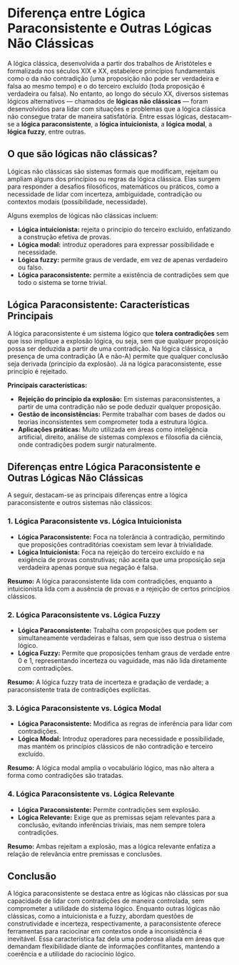 # Diferença entre Lógica Paraconsistente e Outras Lógicas Não Clássicas

A lógica clássica, desenvolvida a partir dos trabalhos de Aristóteles e formalizada nos séculos XIX e XX, estabelece princípios fundamentais como o da não contradição (uma proposição não pode ser verdadeira e falsa ao mesmo tempo) e o do terceiro excluído (toda proposição é verdadeira ou falsa). No entanto, ao longo do século XX, diversos sistemas lógicos alternativos — chamados de **lógicas não clássicas** — foram desenvolvidos para lidar com situações e problemas que a lógica clássica não consegue tratar de maneira satisfatória. Entre essas lógicas, destacam-se a **lógica paraconsistente**, a **lógica intuicionista**, a **lógica modal**, a **lógica fuzzy**, entre outras.

## O que são lógicas não clássicas?

Lógicas não clássicas são sistemas formais que modificam, rejeitam ou ampliam alguns dos princípios ou regras da lógica clássica. Elas surgem para responder a desafios filosóficos, matemáticos ou práticos, como a necessidade de lidar com incerteza, ambiguidade, contradição ou contextos modais (possibilidade, necessidade).

Alguns exemplos de lógicas não clássicas incluem:

- **Lógica intuicionista:** rejeita o princípio do terceiro excluído, enfatizando a construção efetiva de provas.
- **Lógica modal:** introduz operadores para expressar possibilidade e necessidade.
- **Lógica fuzzy:** permite graus de verdade, em vez de apenas verdadeiro ou falso.
- **Lógica paraconsistente:** permite a existência de contradições sem que todo o sistema se torne trivial.

## Lógica Paraconsistente: Características Principais

A lógica paraconsistente é um sistema lógico que **tolera contradições** sem que isso implique a explosão lógica, ou seja, sem que qualquer proposição possa ser deduzida a partir de uma contradição. Na lógica clássica, a presença de uma contradição (A e não-A) permite que qualquer conclusão seja derivada (princípio da explosão). Já na lógica paraconsistente, esse princípio é rejeitado.

**Principais características:**

- **Rejeição do princípio da explosão:** Em sistemas paraconsistentes, a partir de uma contradição não se pode deduzir qualquer proposição.
- **Gestão de inconsistências:** Permite trabalhar com bases de dados ou teorias inconsistentes sem comprometer toda a estrutura lógica.
- **Aplicações práticas:** Muito utilizada em áreas como inteligência artificial, direito, análise de sistemas complexos e filosofia da ciência, onde contradições podem surgir naturalmente.

## Diferenças entre Lógica Paraconsistente e Outras Lógicas Não Clássicas

A seguir, destacam-se as principais diferenças entre a lógica paraconsistente e outros sistemas não clássicos:

### 1. Lógica Paraconsistente vs. Lógica Intuicionista

- **Lógica Paraconsistente:** Foca na tolerância à contradição, permitindo que proposições contraditórias coexistam sem levar à trivialidade.
- **Lógica Intuicionista:** Foca na rejeição do terceiro excluído e na exigência de provas construtivas; não aceita que uma proposição seja verdadeira apenas porque sua negação é falsa.

**Resumo:** A lógica paraconsistente lida com contradições, enquanto a intuicionista lida com a ausência de provas e a rejeição de certos princípios clássicos.

### 2. Lógica Paraconsistente vs. Lógica Fuzzy

- **Lógica Paraconsistente:** Trabalha com proposições que podem ser simultaneamente verdadeiras e falsas, sem que isso destrua o sistema lógico.
- **Lógica Fuzzy:** Permite que proposições tenham graus de verdade entre 0 e 1, representando incerteza ou vaguidade, mas não lida diretamente com contradições.

**Resumo:** A lógica fuzzy trata de incerteza e gradação de verdade; a paraconsistente trata de contradições explícitas.

### 3. Lógica Paraconsistente vs. Lógica Modal

- **Lógica Paraconsistente:** Modifica as regras de inferência para lidar com contradições.
- **Lógica Modal:** Introduz operadores para necessidade e possibilidade, mas mantém os princípios clássicos de não contradição e terceiro excluído.

**Resumo:** A lógica modal amplia o vocabulário lógico, mas não altera a forma como contradições são tratadas.

### 4. Lógica Paraconsistente vs. Lógica Relevante

- **Lógica Paraconsistente:** Permite contradições sem explosão.
- **Lógica Relevante:** Exige que as premissas sejam relevantes para a conclusão, evitando inferências triviais, mas nem sempre tolera contradições.

**Resumo:** Ambas rejeitam a explosão, mas a lógica relevante enfatiza a relação de relevância entre premissas e conclusões.

## Conclusão

A lógica paraconsistente se destaca entre as lógicas não clássicas por sua capacidade de lidar com contradições de maneira controlada, sem comprometer a utilidade do sistema lógico. Enquanto outras lógicas não clássicas, como a intuicionista e a fuzzy, abordam questões de construtividade e incerteza, respectivamente, a paraconsistente oferece ferramentas para raciocinar em contextos onde a inconsistência é inevitável. Essa característica faz dela uma poderosa aliada em áreas que demandam flexibilidade diante de informações conflitantes, mantendo a coerência e a utilidade do raciocínio lógico.
